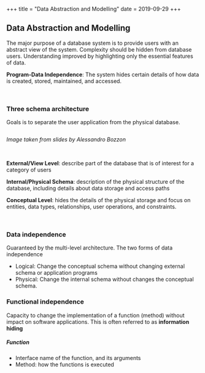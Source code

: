 +++
title = "Data Abstraction and Modelling"
date = 2019-09-29
+++
<div style="white-space: normal;" class="markdown-body"><h2 id="data-abstraction-and-modelling">Data Abstraction and Modelling</h2>
<p>The major purpose of a database system is to provide users with an abstract view of the system. Complexity should be hidden from database users. Understanding improved by highlighting only the essential features of data.</p>
<p><strong>Program-Data Independence</strong>: The system hides certain details of how data is created, stored, maintained, and accessed.</p>
</div><p><br></p><div style="white-space: normal;" class="markdown-body"><h3 id="three-schema-architecture">Three schema architecture</h3>
<p>Goals is to separate the user application from the physical database.</p>
<p><img src="https://upload.wikimedia.org/wikipedia/commons/thumb/8/84/4-2_ANSI-SPARC_three_level_architecture.svg/320px-4-2_ANSI-SPARC_three_level_architecture.svg.png" alt=""></p>
<p><em>Image taken from slides by Alessandro Bozzon</em></p>
</div><p><br></p><div style="white-space: normal;" class="markdown-body"><p><strong>External/View Level</strong>: describe part of the database that is of interest for a category of users</p>
<p><strong>Internal/Physical Schema</strong>: description of the physical structure of the database, including details
about data storage and access paths</p>
<p><strong>Conceptual Level</strong>: hides the details of the physical storage and focus on entities, data types,
relationships, user operations, and constraints.</p>
</div><p><br></p><div style="white-space: normal;" class="markdown-body"><h3 id="data-independence">Data independence</h3>
<p>Guaranteed by the multi-level architecture. The two forms of data independence</p>
<ul>
<li>Logical: Change the conceptual schema without changing external schema or application programs</li>
<li>Physical: Change the internal schema without changes the conceptual schema.</li>
</ul>
<h3 id="functional-independence">Functional independence</h3>
<p>Capacity to change the implementation of a function (method) without impact on software applications.
This is often referred to as <strong>information hiding</strong></p>
<h5>Function</h5>
<ul>
<li>Interface name of the function, and its arguments</li>
<li>Method: how the functions is executed</li>
</ul>
</div>
